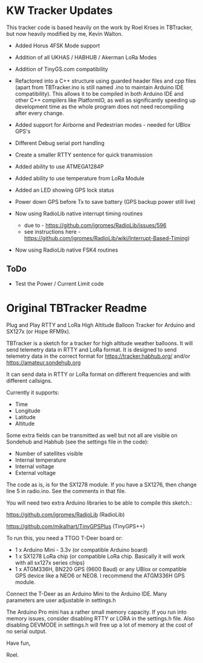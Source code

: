 # KW Tracker Updates

This tracker code is based heavily on the work by Roel Kroes in TBTracker, but now heavily modified by me, Kevin Walton.

- Added Horus 4FSK Mode support

- Addition of all UKHAS / HABHUB / Akerman LoRa Modes

- Addition of TinyGS.com compatibility

- Refactored into a C++ structure using guarded header files and cpp files (apart from TBTracker.ino is still named .ino to maintain Arduino IDE compatibility).  This allows it to be compiled in both Arduino IDE and other C++ compilers like PlatformIO, as well as significantly speeding up development time as the whole program does not need recompiling after every change.

- Added support for Airborne and Pedestrian modes - needed for UBlox GPS's

- Different Debug serial port handling

- Create a smaller RTTY sentence for quick transmission

- Added ability to use ATMEGA1284P

- Added ability to use temperature from LoRa Module

- Added an LED showing GPS lock status

- Power down GPS before Tx to save battery (GPS backup power still live)

- Now using RadioLib native interrupt timing routines
  - due to - https://github.com/jgromes/RadioLib/issues/596
  - see instructions here - https://github.com/jgromes/RadioLib/wiki/Interrupt-Based-Timing)

- Now using RadioLib native FSK4 routines

## ToDo

- Test the Power / Current Limit code




# Original TBTracker Readme
Plug and Play RTTY and LoRa High Altitude Balloon Tracker for Arduino and SX127x (or Hope RFM9x).

TBTracker is a sketch for a tracker for high altitude weather balloons. It will send telemetry data in RTTY and LoRa format.
It is designed to send telemetry data in the correct format for https://tracker.habhub.org/ and/or https://amateur.sondehub.org

It can send data in RTTY or LoRa format on different frequencies and with different callsigns.

Currently it supports:
- Time
- Longitude
- Latitude
- Altitude

Some extra fields can be transmitted as well but not all are visible on Sondehub and Habhub (see the settings file in the code):
- Number of satellites visible
- Internal temperature
- Internal voltage
- External voltage

The code as is, is for the SX1278 module. If you have a SX1276, then change line 5 in radio.ino. See the comments in that file.

You will need two extra Arduino libraries to be able to compile this sketch.:

 https://github.com/jgromes/RadioLib (RadioLib)
 
 https://github.com/mikalhart/TinyGPSPlus (TinyGPS++)

To run this, you need a TTGO T-Deer board or:
 *  1 x Arduino Mini - 3.3v (or compatible Arduino board)
 *  1 x SX1278 LoRa chip (or compatible LoRa chip. Basically it will work with all sx127x series chips)
 *  1 x ATGM336H, BN220 GPS (9600 Baud) or any UBlox or compatible GPS device like a NEO6 or NEO8. I recommend the ATGM336H GPS module. 

Connect the T-Deer as an Arduino Mini to the Arduino IDE.
Many parameters are user adjustable in settings.h
 
The Arduino Pro mini has a rather small memory capacity. If you run into memory issues, consider disabling RTTY or LORA in the settings.h file. Also disabling DEVMODE in settings.h will free up a lot of memory at the cost of no serial output. 
 
Have fun,
 
Roel.
